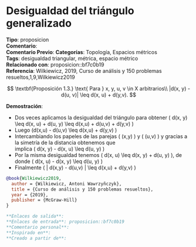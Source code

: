 # Desigualdad del triángulo generalizado

**Tipo**: proposicion  
**Comentario**:   
**Comentario Previo**: 
**Categorías**: Topología, Espacios métricos  
**Tags**: desigualdad triangular, métrica, espacio métrico  
**Relacionado con**: proposicion::bf7c0b19  
**Referencia**: Wilkiewicz, 2019, Curso de análisis y 150 problemas resueltos,1,9,Wilkiewicz2019   

$$
\textbf{Proposición 1.3.} \text{ Para } x, y, u, v \in X arbitrarios\\
|d(x, y) - d(u, v)| \leq d(x, u) + d(y,v).
$$

**Demostración**:
- Dos veces aplicamos la desigualdad del triángulo para obtener  \( d(x, y) \leq d(x, u) + d(u, y) \leq d(x,u) + d(u,v) + d(y,v) \)
- Luego \(d(x,u) - d(u,v) \leq d(x,u) + d(y,v) \)
- Intercambiando los papeles de las parejas \( (x,y) \) y \( (u,v) \) y gracias a la simetría de la distancia obtenemos que  
 implica 
\( d(x, y) - d(x, u) \leq d(u, y) \)
- Por la misma desigualdad tenemos \( d(x, u) \leq d(x, y) + d(u, y) \), de donde \( d(x, u) - d(x, y) \leq d(u, y) \)
- Finalmente \( | d(x,y) - d(u,v) | \leq d(x,u) + d(y,v) \)

```bibtex
@book{Wilkiewicz2019,
  author = {Wilkiewicz, Antoni Wawrzyñczyk},
  title = {Curso de análisis y 150 problemas resueltos},
  year = {2019},
  publisher = {McGraw-Hill}
}

**Enlaces de salida**:   
**Enlaces de entrada**: proposicion::bf7c0b19  
**Comentario personal**:  
**Inspirado en**:   
**Creado a partir de**: 

